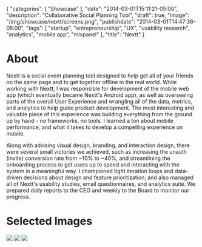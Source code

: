 {
   "categories": [
      "Showcase"
   ],
   "date": "2014-03-01T15:11:21-05:00",
   "description": "Collaborative Social Planning Tool",
   "draft": true,
   "image": "/img/showcase/nextt/screens.png",
   "publishdate": "2014-03-01T14:47:36-05:00",
   "tags": [
      "startup",
      "entrepreneurship",
      "UX",
      "usability research",
      "analytics",
      "mobile app",
      "mixpanel"
   ],
   "title": "Nextt"
}

# About

Nextt is a social event planning tool designed to help get all of your friends on the same page and to get together offline in the real world. While working with Nextt, I was responsible for development of the mobile web app (which eventually became Nextt's Android app), as well as overseeing parts of the overall User Experience and wrangling all of the data, metrics, and analytics to help guide product development. The most interesting and valuable piece of this experience was building everything from the ground up by hand - no frameworks, no tools. I learned a ton about mobile performance, and what it takes to develop a compelling experience on mobile.

Along with advising visual design, branding, and interaction design, there were several small victories we achieved, such as increasing the unauth (invite) conversion rate from ~10% to ~40%, and streamlining the onboarding process to get users up to speed and interacting with the system in a meaningful way. I championed tight iteration loops and data-driven decisions about design and feature prioritization, and also managed all of Nextt's usability studies, email questionnaires, and analytics suite. We prepared daily reports to the CEO and weekly to the Board to monitor our progress.

# Selected Images

<img src="/img/showcase/nextt/unauth.png" />
<img src="/img/showcase/nextt/onboarding.png" />
<img src="/img/showcase/nextt/screens.png" />
